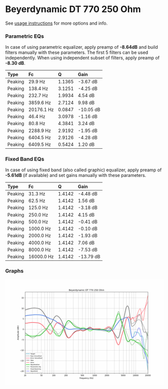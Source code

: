 # Beyerdynamic DT 770 250 Ohm
See [usage instructions](https://github.com/jaakkopasanen/AutoEq#usage) for more options and info.

### Parametric EQs
In case of using parametric equalizer, apply preamp of **-8.64dB** and build filters manually
with these parameters. The first 5 filters can be used independently.
When using independent subset of filters, apply preamp of **-8.30 dB**.

| Type    | Fc         |      Q | Gain      |
|:--------|:-----------|:-------|:----------|
| Peaking | 29.9 Hz    | 1.1365 | -3.67 dB  |
| Peaking | 138.4 Hz   | 3.1251 | -4.25 dB  |
| Peaking | 232.7 Hz   | 1.9934 | 4.54 dB   |
| Peaking | 3859.6 Hz  | 2.7124 | 9.98 dB   |
| Peaking | 20176.1 Hz | 0.0847 | -10.05 dB |
| Peaking | 46.4 Hz    | 3.0978 | -1.16 dB  |
| Peaking | 80.8 Hz    | 4.3841 | 3.24 dB   |
| Peaking | 2288.9 Hz  | 2.9192 | -1.95 dB  |
| Peaking | 6404.5 Hz  | 2.9126 | -4.28 dB  |
| Peaking | 6409.5 Hz  | 0.5424 | 1.20 dB   |

### Fixed Band EQs
In case of using fixed band (also called graphic) equalizer, apply preamp of **-5.61dB**
(if available) and set gains manually with these parameters.

| Type    | Fc         |      Q | Gain      |
|:--------|:-----------|:-------|:----------|
| Peaking | 31.3 Hz    | 1.4142 | -4.48 dB  |
| Peaking | 62.5 Hz    | 1.4142 | 1.56 dB   |
| Peaking | 125.0 Hz   | 1.4142 | -3.18 dB  |
| Peaking | 250.0 Hz   | 1.4142 | 4.15 dB   |
| Peaking | 500.0 Hz   | 1.4142 | -0.41 dB  |
| Peaking | 1000.0 Hz  | 1.4142 | -0.10 dB  |
| Peaking | 2000.0 Hz  | 1.4142 | -1.93 dB  |
| Peaking | 4000.0 Hz  | 1.4142 | 7.06 dB   |
| Peaking | 8000.0 Hz  | 1.4142 | -7.53 dB  |
| Peaking | 16000.0 Hz | 1.4142 | -13.79 dB |

### Graphs
![](./Beyerdynamic%20DT%20770%20250%20Ohm.png)